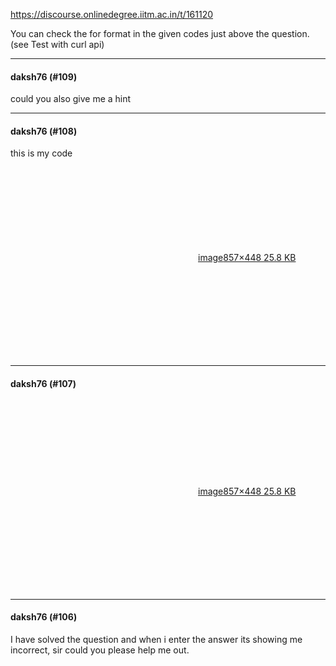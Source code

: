 https://discourse.onlinedegree.iitm.ac.in/t/161120

You can check the for format in the given codes just above the question.(see Test with curl api)</p><hr>

<h4>daksh76 (#109)</h4>
<p>could you also give me a hint</p><hr>

<h4>daksh76 (#108)</h4>
<p>this is my code<br/>
<div class="lightbox-wrapper"><a class="lightbox" data-download-href="/uploads/short-url/A1I23IFTO0e9CDtcwYljSvQPQFW.png?dl=1" href="https://europe1.discourse-cdn.com/flex013/uploads/iitm/original/3X/f/c/fc7fc0e740f20529893d590ba863d7df9b943ac0.png" rel="noopener nofollow ugc" title="image"><div class="meta"><svg aria-hidden="true" class="fa d-icon d-icon-far-image svg-icon"><use href="#far-image"></use></svg><span class="filename">image</span><span class="informations">857×448 25.8 KB</span><svg aria-hidden="true" class="fa d-icon d-icon-discourse-expand svg-icon"><use href="#discourse-expand"></use></svg></div></a></div></p><hr>

<h4>daksh76 (#107)</h4>
<p><div class="lightbox-wrapper"><a class="lightbox" data-download-href="/uploads/short-url/A1I23IFTO0e9CDtcwYljSvQPQFW.png?dl=1" href="https://europe1.discourse-cdn.com/flex013/uploads/iitm/original/3X/f/c/fc7fc0e740f20529893d590ba863d7df9b943ac0.png" rel="noopener nofollow ugc" title="image"><div class="meta"><svg aria-hidden="true" class="fa d-icon d-icon-far-image svg-icon"><use href="#far-image"></use></svg><span class="filename">image</span><span class="informations">857×448 25.8 KB</span><svg aria-hidden="true" class="fa d-icon d-icon-discourse-expand svg-icon"><use href="#discourse-expand"></use></svg></div></a></div></p><hr>

<h4>daksh76 (#106)</h4>
<p>I have solved the question and when i enter the answer its showing me incorrect, sir could you please help me out.